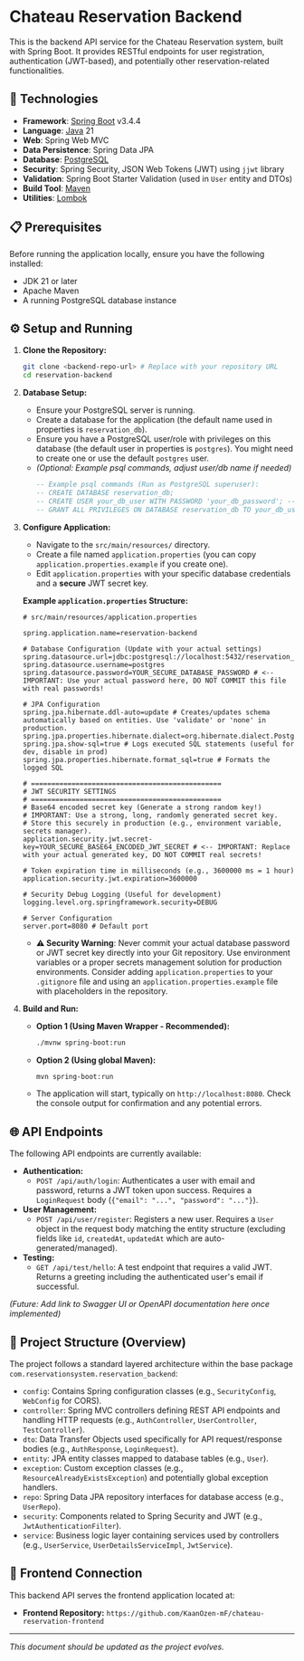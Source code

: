 # Chateau Reservation Backend

This is the backend API service for the Chateau Reservation system, built with Spring Boot. It provides RESTful endpoints for user registration, authentication (JWT-based), and potentially other reservation-related functionalities.

## 🚀 Technologies

* **Framework**: [Spring Boot](https://spring.io/projects/spring-boot) v3.4.4
* **Language**: [Java](https://www.java.com/) 21
* **Web**: Spring Web MVC
* **Data Persistence**: Spring Data JPA
* **Database**: [PostgreSQL](https://www.postgresql.org/)
* **Security**: Spring Security, JSON Web Tokens (JWT) using `jjwt` library
* **Validation**: Spring Boot Starter Validation (used in `User` entity and DTOs)
* **Build Tool**: [Maven](https://maven.apache.org/)
* **Utilities**: [Lombok](https://projectlombok.org/)

## 📋 Prerequisites

Before running the application locally, ensure you have the following installed:

* JDK 21 or later
* Apache Maven
* A running PostgreSQL database instance

## ⚙️ Setup and Running

1.  **Clone the Repository:**
    ```bash
    git clone <backend-repo-url> # Replace with your repository URL
    cd reservation-backend
    ```

2.  **Database Setup:**
    * Ensure your PostgreSQL server is running.
    * Create a database for the application (the default name used in properties is `reservation_db`).
    * Ensure you have a PostgreSQL user/role with privileges on this database (the default user in properties is `postgres`). You might need to create one or use the default `postgres` user.
    * _(Optional: Example psql commands, adjust user/db name if needed)_
        ```sql
        -- Example psql commands (Run as PostgreSQL superuser):
        -- CREATE DATABASE reservation_db;
        -- CREATE USER your_db_user WITH PASSWORD 'your_db_password'; -- Or use the default 'postgres' user
        -- GRANT ALL PRIVILEGES ON DATABASE reservation_db TO your_db_user; -- Grant privileges if you created a new user
        ```

3.  **Configure Application:**
    * Navigate to the `src/main/resources/` directory.
    * Create a file named `application.properties` (you can copy `application.properties.example` if you create one).
    * Edit `application.properties` with your specific database credentials and a **secure** JWT secret key.

    **Example `application.properties` Structure:**
    ```properties
    # src/main/resources/application.properties

    spring.application.name=reservation-backend

    # Database Configuration (Update with your actual settings)
    spring.datasource.url=jdbc:postgresql://localhost:5432/reservation_db
    spring.datasource.username=postgres
    spring.datasource.password=YOUR_SECURE_DATABASE_PASSWORD # <-- IMPORTANT: Use your actual password here, DO NOT COMMIT this file with real passwords!

    # JPA Configuration
    spring.jpa.hibernate.ddl-auto=update # Creates/updates schema automatically based on entities. Use 'validate' or 'none' in production.
    spring.jpa.properties.hibernate.dialect=org.hibernate.dialect.PostgreSQLDialect
    spring.jpa.show-sql=true # Logs executed SQL statements (useful for dev, disable in prod)
    spring.jpa.properties.hibernate.format_sql=true # Formats the logged SQL

    # ===============================================
    # JWT SECURITY SETTINGS
    # ===============================================
    # Base64 encoded secret key (Generate a strong random key!)
    # IMPORTANT: Use a strong, long, randomly generated secret key.
    # Store this securely in production (e.g., environment variable, secrets manager).
    application.security.jwt.secret-key=YOUR_SECURE_BASE64_ENCODED_JWT_SECRET # <-- IMPORTANT: Replace with your actual generated key, DO NOT COMMIT real secrets!

    # Token expiration time in milliseconds (e.g., 3600000 ms = 1 hour)
    application.security.jwt.expiration=3600000

    # Security Debug Logging (Useful for development)
    logging.level.org.springframework.security=DEBUG

    # Server Configuration
    server.port=8080 # Default port
    ```
    * **⚠️ Security Warning**: Never commit your actual database password or JWT secret key directly into your Git repository. Use environment variables or a proper secrets management solution for production environments. Consider adding `application.properties` to your `.gitignore` file and using an `application.properties.example` file with placeholders in the repository.

4.  **Build and Run:**
    * **Option 1 (Using Maven Wrapper - Recommended):**
        ```bash
        ./mvnw spring-boot:run
        ```
    * **Option 2 (Using global Maven):**
        ```bash
        mvn spring-boot:run
        ```
    * The application will start, typically on `http://localhost:8080`. Check the console output for confirmation and any potential errors.

## 🌐 API Endpoints

The following API endpoints are currently available:

* **Authentication:**
    * `POST /api/auth/login`: Authenticates a user with email and password, returns a JWT token upon success. Requires a `LoginRequest` body (`{"email": "...", "password": "..."}`).
* **User Management:**
    * `POST /api/user/register`: Registers a new user. Requires a `User` object in the request body matching the entity structure (excluding fields like `id`, `createdAt`, `updatedAt` which are auto-generated/managed).
* **Testing:**
    * `GET /api/test/hello`: A test endpoint that requires a valid JWT. Returns a greeting including the authenticated user's email if successful.

_(Future: Add link to Swagger UI or OpenAPI documentation here once implemented)_

## 📁 Project Structure (Overview)

The project follows a standard layered architecture within the base package `com.reservationsystem.reservation_backend`:

* `config`: Contains Spring configuration classes (e.g., `SecurityConfig`, `WebConfig` for CORS).
* `controller`: Spring MVC controllers defining REST API endpoints and handling HTTP requests (e.g., `AuthController`, `UserController`, `TestController`).
* `dto`: Data Transfer Objects used specifically for API request/response bodies (e.g., `AuthResponse`, `LoginRequest`).
* `entity`: JPA entity classes mapped to database tables (e.g., `User`).
* `exception`: Custom exception classes (e.g., `ResourceAlreadyExistsException`) and potentially global exception handlers.
* `repo`: Spring Data JPA repository interfaces for database access (e.g., `UserRepo`).
* `security`: Components related to Spring Security and JWT (e.g., `JwtAuthenticationFilter`).
* `service`: Business logic layer containing services used by controllers (e.g., `UserService`, `UserDetailsServiceImpl`, `JwtService`).

## 🔗 Frontend Connection

This backend API serves the frontend application located at:

* **Frontend Repository:** `https://github.com/KaanOzen-mF/chateau-reservation-frontend` 

---

_This document should be updated as the project evolves._